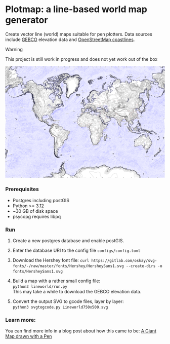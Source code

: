 # Plotmap: a line-based world map generator

Create vector line (world) maps suitable for pen plotters. Data sources include [GEBCO](https://www.gebco.net/) elevation data 
and [OpenStreetMap coastlines](https://osmdata.openstreetmap.de/data/coastlines.html).

> [!WARNING]
> This project is still work in progress and does not yet work out of the box

![header](media/header.png)

### Prerequisites

* Postgres including postGIS
* Python >= 3.12
* ~30 GB of disk space
* psycopg requires libpq

### Run

1) Create a new postgres database and enable postGIS.

2) Enter the database URI to the config file `configs/config.toml`

3) Download the Hershey font file:
`curl https://gitlab.com/oskay/svg-fonts/-/raw/master/fonts/Hershey/HersheySans1.svg --create-dirs -o fonts/HersheySans1.svg` 

3) Build a map with a rather small config file:   
```python3 lineworld/run.py```  
This may take a while to download the GEBCO elevation data. 

4) Convert the output SVG to gcode files, layer by layer:  
```python3 svgtogcode.py Lineworld750x500.svg```

### Learn more:

You can find more info in a blog post about how this came to be: [A Giant Map drawn with a Pen](https://volzo.de/posts/plottermap/)